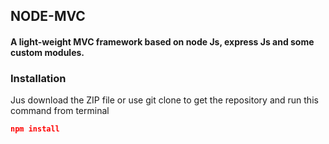 ## NODE-MVC

#### A light-weight MVC framework based on node Js, express Js and some custom modules.

### Installation

Jus download the ZIP file or use git clone to get the repository and run this command from terminal

```json
npm install
```